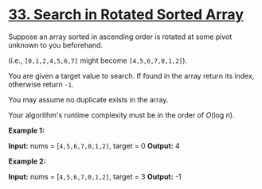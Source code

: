 # [33. Search in Rotated Sorted Array](https://leetcode.com/problems/search-in-rotated-sorted-array/)

Suppose an array sorted in ascending order is rotated at some pivot unknown to you beforehand.

(i.e., `[0,1,2,4,5,6,7]` might become `[4,5,6,7,0,1,2]`).

You are given a target value to search. If found in the array return its index, otherwise return `-1`.

You may assume no duplicate exists in the array.

Your algorithm's runtime complexity must be in the order of *O*(log *n*).

**Example 1:**

**Input:** nums = \[`4,5,6,7,0,1,2]`, target = 0
**Output:** 4

**Example 2:**

**Input:** nums = \[`4,5,6,7,0,1,2]`, target = 3
**Output:** -1
